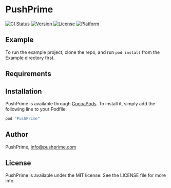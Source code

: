 # PushPrime

[![CI Status](http://img.shields.io/travis/PushPrime/PushPrime-iOS-SDK.svg?style=flat)](https://travis-ci.org/PushPrime/PushPrime-iOS-SDK)
[![Version](https://img.shields.io/cocoapods/v/PushPrime.svg?style=flat)](http://cocoapods.org/pods/PushPrime)
[![License](https://img.shields.io/cocoapods/l/PushPrime.svg?style=flat)](http://cocoapods.org/pods/PushPrime)
[![Platform](https://img.shields.io/cocoapods/p/PushPrime.svg?style=flat)](http://cocoapods.org/pods/PushPrime)

## Example

To run the example project, clone the repo, and run `pod install` from the Example directory first.

## Requirements

## Installation

PushPrime is available through [CocoaPods](http://cocoapods.org). To install
it, simply add the following line to your Podfile:

```ruby
pod "PushPrime"
```

## Author

PushPrime, info@pushprime.com

## License

PushPrime is available under the MIT license. See the LICENSE file for more info.
